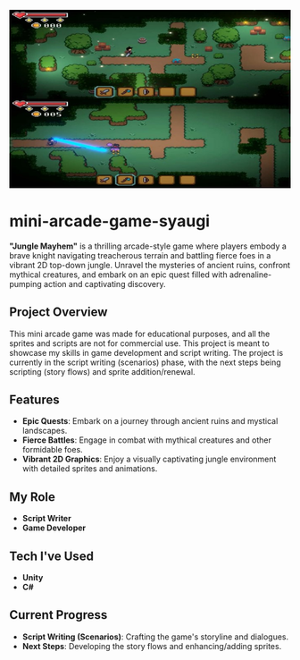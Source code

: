 
![Jungle Mayhem Banner](portogame.jpg)

# mini-arcade-game-syaugi

**"Jungle Mayhem"** is a thrilling arcade-style game where players embody a brave knight navigating treacherous terrain and battling fierce foes in a vibrant 2D top-down jungle. Unravel the mysteries of ancient ruins, confront mythical creatures, and embark on an epic quest filled with adrenaline-pumping action and captivating discovery.

## Project Overview
This mini arcade game was made for educational purposes, and all the sprites and scripts are not for commercial use. This project is meant to showcase my skills in game development and script writing. The project is currently in the script writing (scenarios) phase, with the next steps being scripting (story flows) and sprite addition/renewal.

## Features
- **Epic Quests**: Embark on a journey through ancient ruins and mystical landscapes.
- **Fierce Battles**: Engage in combat with mythical creatures and other formidable foes.
- **Vibrant 2D Graphics**: Enjoy a visually captivating jungle environment with detailed sprites and animations.

## My Role
- **Script Writer**
- **Game Developer**

## Tech I've Used
- **Unity**
- **C#**

## Current Progress
- **Script Writing (Scenarios)**: Crafting the game's storyline and dialogues.
- **Next Steps**: Developing the story flows and enhancing/adding sprites.
